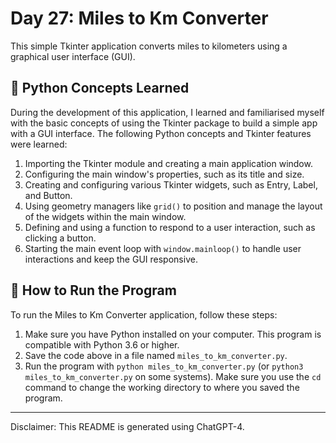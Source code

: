 # Day 27: Miles to Km Converter

This simple Tkinter application converts miles to kilometers using a graphical user interface (GUI).

## 🐍 Python Concepts Learned

During the development of this application, I learned and familiarised myself with the basic concepts of using the
Tkinter package to build a simple app with a GUI interface. The following Python concepts and Tkinter features were
learned:

1. Importing the Tkinter module and creating a main application window.
2. Configuring the main window's properties, such as its title and size.
3. Creating and configuring various Tkinter widgets, such as Entry, Label, and Button.
4. Using geometry managers like `grid()` to position and manage the layout of the widgets within the main window.
5. Defining and using a function to respond to a user interaction, such as clicking a button.
6. Starting the main event loop with `window.mainloop()` to handle user interactions and keep the GUI responsive.

## 🚀 How to Run the Program

To run the Miles to Km Converter application, follow these steps:

1. Make sure you have Python installed on your computer. This program is compatible with Python 3.6 or higher.
2. Save the code above in a file named `miles_to_km_converter.py`.
3. Run the program with `python miles_to_km_converter.py` (or
   `python3 miles_to_km_converter.py` on some systems). Make sure you use the `cd` command to change the working
   directory to where you saved the program.

---

Disclaimer: This README is generated using ChatGPT-4.